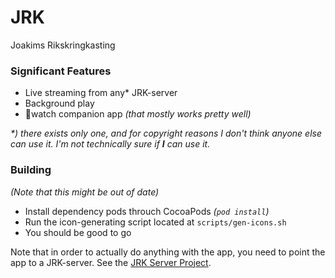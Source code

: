 # JRK

Joakims Rikskringkasting


### Significant Features
- Live streaming from any* JRK-server
- Background play
- watch companion app _(that mostly works pretty well)_

_*) there exists only one, and for copyright reasons I don't think anyone else
can use it. I'm not technically sure if **I** can use it._


### Building
_(Note that this might be out of date)_

- Install dependency pods throuch CocoaPods _(`pod install`)_
- Run the icon-generating script located at `scripts/gen-icons.sh`
- You should be good to go

Note that in order to actually do anything with the app, you need to point the app
to a JRK-server. See the [JRK Server Project](https://github.com/pimms/jrkserver).

